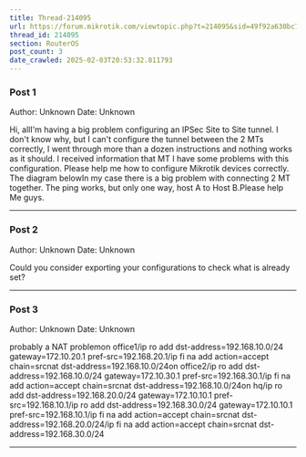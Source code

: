 ```yaml
---
title: Thread-214095
url: https://forum.mikrotik.com/viewtopic.php?t=214095&sid=49f92a630bc7970d8ca50523be880e8f
thread_id: 214095
section: RouterOS
post_count: 3
date_crawled: 2025-02-03T20:53:32.811793
---
```


### Post 1
Author: Unknown
Date: Unknown

Hi, allI'm having a big problem configuring an IPSec Site to Site tunnel. I don't know why, but I can't configure the tunnel between the 2 MTs correctly, I went through more than a dozen instructions and nothing works as it should. I received information that MT I have some problems with this configuration. Please help me how to configure Mikrotik devices correctly. The diagram belowIn my case there is a big problem with connecting 2 MT together. The ping works, but only one way, host A to Host B.Please help Me guys.

---
### Post 2
Author: Unknown
Date: Unknown

Could you consider exporting your configurations to check what is already set?

---
### Post 3
Author: Unknown
Date: Unknown

probably a NAT problemon office1/ip ro add dst-address=192.168.10.0/24 gateway=172.10.20.1 pref-src=192.168.20.1/ip fi na add action=accept chain=srcnat dst-address=192.168.10.0/24on office2/ip ro add dst-address=192.168.10.0/24 gateway=172.10.30.1 pref-src=192.168.30.1/ip fi na add action=accept chain=srcnat dst-address=192.168.10.0/24on hq/ip ro add dst-address=192.168.20.0/24 gateway=172.10.10.1 pref-src=192.168.10.1/ip ro add dst-address=192.168.30.0/24 gateway=172.10.10.1 pref-src=192.168.10.1/ip fi na add action=accept chain=srcnat dst-address=192.168.20.0/24/ip fi na add action=accept chain=srcnat dst-address=192.168.30.0/24

---
